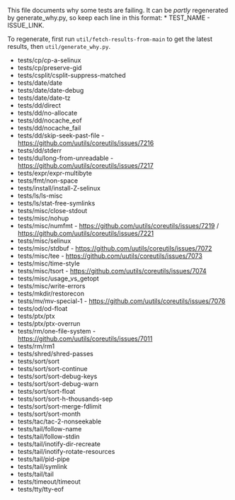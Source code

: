 This file documents why some tests are failing. It can be _partly_ regenerated by
generate_why.py, so keep each line in this format: * TEST_NAME - ISSUE_LINK.

To regenerate, first run `util/fetch-results-from-main` to get the latest
results, then `util/generate_why.py`.

<!-- spell-checker: disable -->

* tests/cp/cp-a-selinux
* tests/cp/preserve-gid
* tests/csplit/csplit-suppress-matched
* tests/date/date
* tests/date/date-debug
* tests/date/date-tz
* tests/dd/direct
* tests/dd/no-allocate
* tests/dd/nocache_eof
* tests/dd/nocache_fail
* tests/dd/skip-seek-past-file - https://github.com/uutils/coreutils/issues/7216
* tests/dd/stderr
* tests/du/long-from-unreadable - https://github.com/uutils/coreutils/issues/7217
* tests/expr/expr-multibyte
* tests/fmt/non-space
* tests/install/install-Z-selinux
* tests/ls/ls-misc
* tests/ls/stat-free-symlinks
* tests/misc/close-stdout
* tests/misc/nohup
* tests/misc/numfmt - https://github.com/uutils/coreutils/issues/7219 / https://github.com/uutils/coreutils/issues/7221
* tests/misc/selinux
* tests/misc/stdbuf - https://github.com/uutils/coreutils/issues/7072
* tests/misc/tee - https://github.com/uutils/coreutils/issues/7073
* tests/misc/time-style
* tests/misc/tsort - https://github.com/uutils/coreutils/issues/7074
* tests/misc/usage_vs_getopt
* tests/misc/write-errors
* tests/mkdir/restorecon
* tests/mv/mv-special-1 - https://github.com/uutils/coreutils/issues/7076
* tests/od/od-float
* tests/ptx/ptx
* tests/ptx/ptx-overrun
* tests/rm/one-file-system - https://github.com/uutils/coreutils/issues/7011
* tests/rm/rm1
* tests/shred/shred-passes
* tests/sort/sort
* tests/sort/sort-continue
* tests/sort/sort-debug-keys
* tests/sort/sort-debug-warn
* tests/sort/sort-float
* tests/sort/sort-h-thousands-sep
* tests/sort/sort-merge-fdlimit
* tests/sort/sort-month
* tests/tac/tac-2-nonseekable
* tests/tail/follow-name
* tests/tail/follow-stdin
* tests/tail/inotify-dir-recreate
* tests/tail/inotify-rotate-resources
* tests/tail/pid-pipe
* tests/tail/symlink
* tests/tail/tail
* tests/timeout/timeout
* tests/tty/tty-eof
